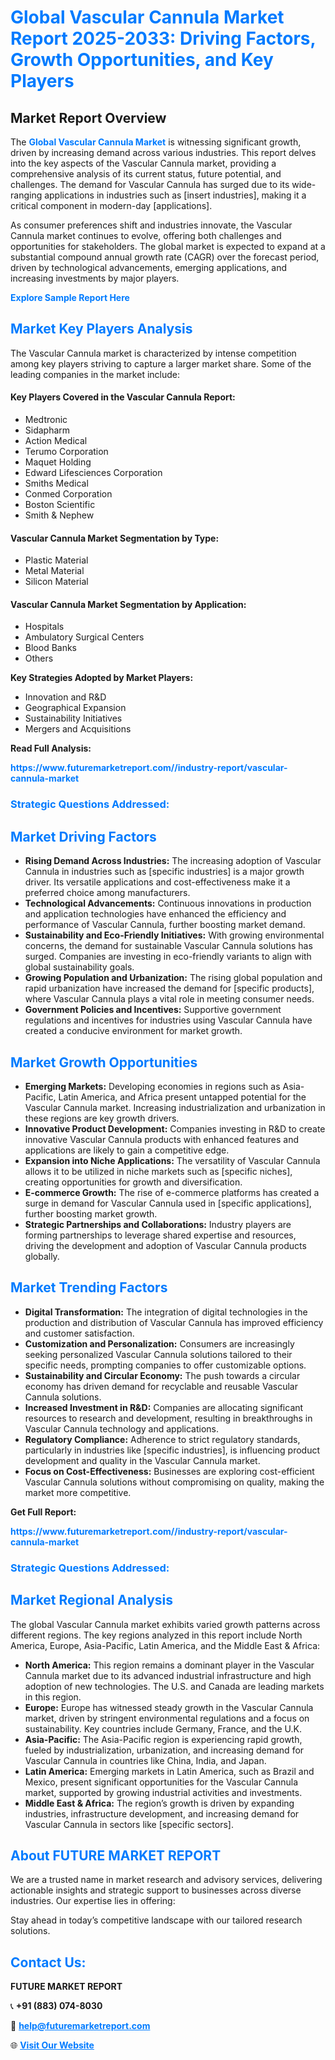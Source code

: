 <h1 style="color: #007BFF;">Global Vascular Cannula Market Report 2025-2033: Driving Factors, Growth Opportunities, and Key Players</h1>

<section id="overview">
<h2>Market Report Overview</h2>
<p>The <a href="https://www.futuremarketreport.com//industry-report/vascular-cannula-market" style="color: #007BFF; text-decoration: none;"><strong>Global Vascular Cannula Market</strong></a> is witnessing significant growth, driven by increasing demand across various industries. This report delves into the key aspects of the Vascular Cannula market, providing a comprehensive analysis of its current status, future potential, and challenges. The demand for Vascular Cannula has surged due to its wide-ranging applications in industries such as [insert industries], making it a critical component in modern-day [applications].</p>
<p>As consumer preferences shift and industries innovate, the Vascular Cannula market continues to evolve, offering both challenges and opportunities for stakeholders. The global market is expected to expand at a substantial compound annual growth rate (CAGR) over the forecast period, driven by technological advancements, emerging applications, and increasing investments by major players.</p>
</section>

<section id="overview">
<p><a href="https://www.futuremarketreport.com//request-sample/reportId=78630" style="color: #007BFF; text-decoration: none;"><strong>Explore Sample Report Here</strong></a></p>
</section>

<section id="key-players">
<h2 style="color: #007BFF;">Market Key Players Analysis</h2>
<p>The Vascular Cannula market is characterized by intense competition among key players striving to capture a larger market share. Some of the leading companies in the market include:</p>
<h4>Key Players Covered in the Vascular Cannula Report:</h4>
<ul><li>Medtronic</li><li>Sidapharm</li><li>Action Medical</li><li>Terumo Corporation</li><li>Maquet Holding</li><li>Edward Lifesciences Corporation</li><li>Smiths Medical</li><li>Conmed Corporation</li><li>Boston Scientific</li><li>Smith &amp; Nephew</li></ul>
<h4>Vascular Cannula Market Segmentation by Type:</h4>
<ul><li>Plastic Material</li><li>Metal Material</li><li>Silicon Material</li></ul>

<h4>Vascular Cannula Market Segmentation by Application:</h4>
<ul><li>Hospitals</li><li>Ambulatory Surgical Centers</li><li>Blood Banks</li><li>Others</li></ul>
<p><strong>Key Strategies Adopted by Market Players:</strong></p>
<ul>
<li>Innovation and R&D</li>
<li>Geographical Expansion</li>
<li>Sustainability Initiatives</li>
<li>Mergers and Acquisitions</li>
</ul>
</section>

<section>
<p><strong>Read Full Analysis: </strong></p><a href="https://www.futuremarketreport.com//industry-report/vascular-cannula-market" style="color: #007BFF; text-decoration: none;"><strong>https://www.futuremarketreport.com//industry-report/vascular-cannula-market</strong></a>
<h3 style="color: #007BFF;">Strategic Questions Addressed:</h3>
</section>

<section id="driving-factors">
<h2 style="color: #007BFF;">Market Driving Factors</h2>
<ul>
<li><strong>Rising Demand Across Industries:</strong> The increasing adoption of Vascular Cannula in industries such as [specific industries] is a major growth driver. Its versatile applications and cost-effectiveness make it a preferred choice among manufacturers.</li>
<li><strong>Technological Advancements:</strong> Continuous innovations in production and application technologies have enhanced the efficiency and performance of Vascular Cannula, further boosting market demand.</li>
<li><strong>Sustainability and Eco-Friendly Initiatives:</strong> With growing environmental concerns, the demand for sustainable Vascular Cannula solutions has surged. Companies are investing in eco-friendly variants to align with global sustainability goals.</li>
<li><strong>Growing Population and Urbanization:</strong> The rising global population and rapid urbanization have increased the demand for [specific products], where Vascular Cannula plays a vital role in meeting consumer needs.</li>
<li><strong>Government Policies and Incentives:</strong> Supportive government regulations and incentives for industries using Vascular Cannula have created a conducive environment for market growth.</li>
</ul>
</section>

<section id="growth-opportunities">
<h2 style="color: #007BFF;">Market Growth Opportunities</h2>
<ul>
<li><strong>Emerging Markets:</strong> Developing economies in regions such as Asia-Pacific, Latin America, and Africa present untapped potential for the Vascular Cannula market. Increasing industrialization and urbanization in these regions are key growth drivers.</li>
<li><strong>Innovative Product Development:</strong> Companies investing in R&D to create innovative Vascular Cannula products with enhanced features and applications are likely to gain a competitive edge.</li>
<li><strong>Expansion into Niche Applications:</strong> The versatility of Vascular Cannula allows it to be utilized in niche markets such as [specific niches], creating opportunities for growth and diversification.</li>
<li><strong>E-commerce Growth:</strong> The rise of e-commerce platforms has created a surge in demand for Vascular Cannula used in [specific applications], further boosting market growth.</li>
<li><strong>Strategic Partnerships and Collaborations:</strong> Industry players are forming partnerships to leverage shared expertise and resources, driving the development and adoption of Vascular Cannula products globally.</li>
</ul>
</section>

<section id="trending-factors">
<h2 style="color: #007BFF;">Market Trending Factors</h2>
<ul>
<li><strong>Digital Transformation:</strong> The integration of digital technologies in the production and distribution of Vascular Cannula has improved efficiency and customer satisfaction.</li>
<li><strong>Customization and Personalization:</strong> Consumers are increasingly seeking personalized Vascular Cannula solutions tailored to their specific needs, prompting companies to offer customizable options.</li>
<li><strong>Sustainability and Circular Economy:</strong> The push towards a circular economy has driven demand for recyclable and reusable Vascular Cannula solutions.</li>
<li><strong>Increased Investment in R&D:</strong> Companies are allocating significant resources to research and development, resulting in breakthroughs in Vascular Cannula technology and applications.</li>
<li><strong>Regulatory Compliance:</strong> Adherence to strict regulatory standards, particularly in industries like [specific industries], is influencing product development and quality in the Vascular Cannula market.</li>
<li><strong>Focus on Cost-Effectiveness:</strong> Businesses are exploring cost-efficient Vascular Cannula solutions without compromising on quality, making the market more competitive.</li>
</ul>
</section>

<section>
<p><strong>Get Full Report: </strong></p><a href="https://www.futuremarketreport.com//industry-report/vascular-cannula-market" style="color: #007BFF; text-decoration: none;"><strong>https://www.futuremarketreport.com//industry-report/vascular-cannula-market</strong></a>
<h3 style="color: #007BFF;">Strategic Questions Addressed:</h3>
</section>


<section id="regional-analysis">
<h2 style="color: #007BFF;">Market Regional Analysis</h2>
<p>The global Vascular Cannula market exhibits varied growth patterns across different regions. The key regions analyzed in this report include North America, Europe, Asia-Pacific, Latin America, and the Middle East & Africa:</p>
<ul>
<li><strong>North America:</strong> This region remains a dominant player in the Vascular Cannula market due to its advanced industrial infrastructure and high adoption of new technologies. The U.S. and Canada are leading markets in this region.</li>
<li><strong>Europe:</strong> Europe has witnessed steady growth in the Vascular Cannula market, driven by stringent environmental regulations and a focus on sustainability. Key countries include Germany, France, and the U.K.</li>
<li><strong>Asia-Pacific:</strong> The Asia-Pacific region is experiencing rapid growth, fueled by industrialization, urbanization, and increasing demand for Vascular Cannula in countries like China, India, and Japan.</li>
<li><strong>Latin America:</strong> Emerging markets in Latin America, such as Brazil and Mexico, present significant opportunities for the Vascular Cannula market, supported by growing industrial activities and investments.</li>
<li><strong>Middle East & Africa:</strong> The region’s growth is driven by expanding industries, infrastructure development, and increasing demand for Vascular Cannula in sectors like [specific sectors].</li>
</ul>
</section>

<footer>
<h2 style="color: #007BFF;">About FUTURE MARKET REPORT</h2>
<p>We are a trusted name in market research and advisory services, delivering actionable insights and strategic support to businesses across diverse industries. Our expertise lies in offering:</p>

<p>Stay ahead in today’s competitive landscape with our tailored research solutions.</p>

<h2 style="color: #007BFF;">Contact Us:</h2>
<p><strong>FUTURE MARKET REPORT</strong></p>
<p>📞 <strong>+91 (883) 074-8030</strong></p>
<p>📧 <strong><a href="mailto:help@futuremarketreport.com" style="color: #007BFF;">help@futuremarketreport.com</a></strong></p>
<p>🌐 <strong><a href="https://www.futuremarketreport.com/" style="color: #007BFF;">Visit Our Website</a></strong></p>
</footer>